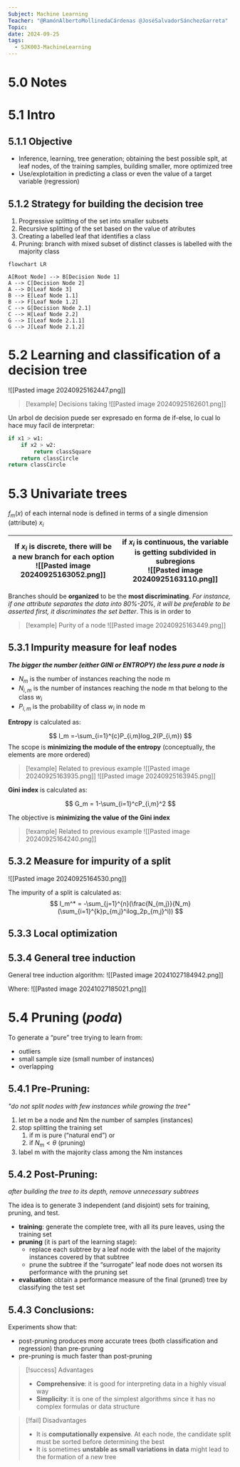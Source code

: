 ```yaml
---
Subject: Machine Learning
Teacher: "@RamónAlbertoMollinedaCárdenas @JoséSalvadorSánchezGarreta"
Topic: 
date: 2024-09-25
tags:
  - SJK003-MachineLearning
---
```

# 5.0 Notes

# 5.1 Intro
## 5.1.1 Objective

- Inference, learning, tree generation; obtaining the best possible splt, at leaf nodes, of the training samples, building smaller, more optimized tree
- Use/explotaition in predicting a class or even the value of a target variable (regression)

## 5.1.2 Strategy for building the decision tree
1. Progressive splitting of the set into smaller subsets
2. Recursive splitting of the set based on the value of atributes
3. Creating a labelled leaf that identifies a class
4. Pruning: branch with mixed subset of distinct classes is labelled with the majority class

```mermaid
flowchart LR

A[Root Node] --> B[Decision Node 1]
A --> C[Decision Node 2]
A --> D[Leaf Node 3]
B --> E[Leaf Node 1.1]
B --> F[Leaf Node 1.2]
C --> G[Decision Node 2.1]
C --> H[Leaf Node 2.2]
G --> I[Leaf Node 2.1.1]
G --> J[Leaf Node 2.1.2]
```

# 5.2 Learning and classification of a decision tree

![[Pasted image 20240925162447.png]]

>[!example] Decisions taking
>![[Pasted image 20240925162601.png]]

Un arbol de decision puede ser expresado en forma de if-else, lo cual lo hace muy facil de interpretar:

```python
if x1 > w1:
	if x2 > w2:
		return classSquare
	return classCircle
return classCircle
```

# 5.3 Univariate trees

$f_m(x)$ of each internal node is defined in terms of a single dimension (attribute) $x_i$


| If $x_i$ is discrete, there will be a new branch for each option<br>![[Pasted image 20240925163052.png]] | if $x_i$ is continuous, the variable is getting subdivided in subregions<br>![[Pasted image 20240925163110.png]] |
| -------------------------------------------------------------------------------------------------------- | ---------------------------------------------------------------------------------------------------------------- |
Branches should be **organized** to be the **most discriminating**. *For instance, if one attribute separates the data into 80%-20%, it will be preferable to be asserted first, it discriminates the set better*. This is in order to

>[!example] Purity of a node
>![[Pasted image 20240925163449.png]]

## 5.3.1 Impurity measure for leaf nodes

***The bigger the number (either GINI or ENTROPY) the less pure a node is***

- $N_m$ is the number of instances reaching the node m
- $N_{i,m}$ is the number of instances reaching the node m that belong to the class $w_i$
- $P_{i,m}$ is the probability of class $w_i$ in node m

**Entropy** is calculated as:

$$
I_m =-\sum_{i=1}^{c}P_{i,m}log_2(P_{i,m})
$$
The scope is **minimizing the module of the entropy** (conceptually, the elements are more ordered)

>[!example] Related to previous example
>![[Pasted image 20240925163935.png]]
>![[Pasted image 20240925163945.png]]

**Gini index** is calculated as:

$$
G_m = 1-\sum_{i=1}^cP_{i,m}^2
$$

The objective is **minimizing the value of the Gini index**

>[!example] Related to previous example
>![[Pasted image 20240925164240.png]]


## 5.3.2 Measure for impurity of a split
![[Pasted image 20240925164530.png]]

The impurity of a split is calculated as:
$$
I_m^* = -\sum_{j=1}^{n}(\frac{N_{m,j}}{N_m}(\sum_{i=1}^{k}p_{m,j}^ilog_2p_{m,j}^i))
$$

## 5.3.3 Local optimization

## 5.3.4 General tree induction

General tree induction algorithm:
![[Pasted image 20241027184942.png]]

Where:
![[Pasted image 20241027185021.png]]

# 5.4 Pruning (*poda*)

To generate a “pure” tree trying to learn from: 
- outliers 
- small sample size (small number of instances) 
- overlapping

## 5.4.1 Pre-Pruning:
 
*"do not split nodes with few instances while growing the tree"*

1. let m be a node and Nm the number of samples (instances) 
2. stop splitting the training set 
	1. if m is pure (“natural end”) or 
	2. if $N_m < \theta$ (pruning) 
3. label m with the majority class among the Nm instances


## 5.4.2 Post-Pruning:

*after building the tree to its depth, remove unnecessary subtrees*

The idea is to generate 3 independent (and disjoint) sets for training, pruning, and test.

- **training**: generate the complete tree, with all its pure leaves, using the training set 
- **pruning** (it is part of the learning stage): 
	- replace each subtree by a leaf node with the label of the majority instances covered by that subtree 
	- prune the subtree if the “surrogate” leaf node does not worsen its performance with the pruning set 
- **evaluation**: obtain a performance measure of the final (pruned) tree by classifying the test set

## 5.4.3 Conclusions:

Experiments show that: 
- post-pruning produces more accurate trees (both classification and regression) than pre-pruning 
- pre-pruning is much faster than post-pruning

>[!success] Advantages
>- **Comprehensive**: it is good for interpreting data in a highly visual way 
>- **Simplicity**: it is one of the simplest algorithms since it has no complex formulas or data structure

>[!fail] Disadvantages
>- It is **computationally expensive**. At each node, the candidate split must be sorted before determining the best 
>- It is sometimes **unstable as small variations in data** might lead to the formation of a new tree
